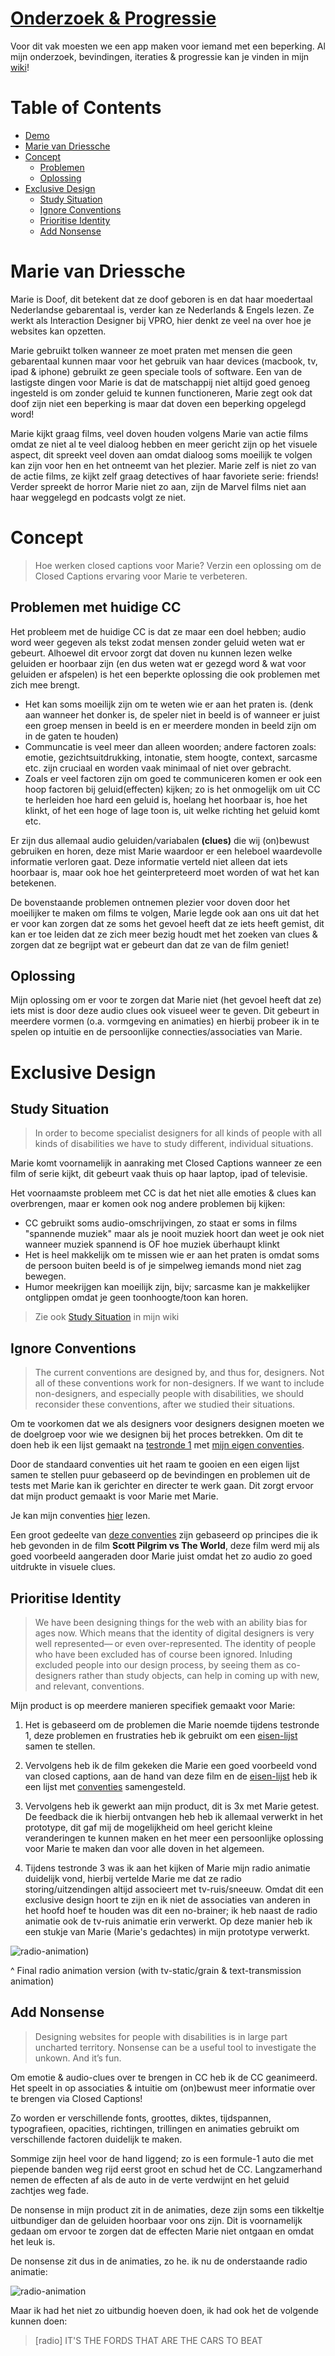 # [Onderzoek & Progressie](https://github.com/WesselSmit/web-design-1920/wiki)

Voor dit vak moesten we een app maken voor iemand met een beperking. Al mijn onderzoek, bevindingen, iteraties & progressie kan je vinden in mijn [wiki]((https://github.com/WesselSmit/web-design-1920/wiki))!

# Table of Contents
* [Demo](https://wesselsmit.github.io/web-design-1920/)
* [Marie van Driessche](https://github.com/WesselSmit/web-design-1920/#Marie-van-Driessche)
* [Concept](https://github.com/WesselSmit/web-design-1920/#Concept)
     * [Problemen](https://github.com/WesselSmit/web-design-1920/#Problemen-met-huidige-CC)
     * [Oplossing](https://github.com/WesselSmit/web-design-1920/#Oplossing)
* [Exclusive Design](https://github.com/WesselSmit/web-design-1920/#Exclusive-Design)
     * [Study Situation](https://github.com/WesselSmit/web-design-1920/#Study-Situation)
     * [Ignore Conventions](https://github.com/WesselSmit/web-design-1920/#Ignore-Conventions)
     * [Prioritise Identity](https://github.com/WesselSmit/web-design-1920/#Prioritise-Identity)
     * [Add Nonsense](https://github.com/WesselSmit/web-design-1920/#Add-Nonsense)

# Marie van Driessche

Marie is Doof, dit betekent dat ze doof geboren is en dat haar moedertaal Nederlandse gebarentaal is, verder kan ze Nederlands & Engels lezen. Ze werkt als Interaction Designer bij VPRO, hier denkt ze veel na over hoe je websites kan opzetten. 

Marie gebruikt tolken wanneer ze moet praten met mensen die geen gebarentaal kunnen maar voor het gebruik van haar devices (macbook, tv, ipad & iphone) gebruikt ze geen speciale tools of software. Een van de lastigste dingen voor Marie is dat de matschappij niet altijd goed genoeg ingesteld is om zonder geluid te kunnen functioneren, Marie zegt ook dat doof zijn niet een beperking is maar dat doven een beperking opgelegd word!

Marie kijkt graag films, veel doven houden volgens Marie van actie films omdat ze niet al te veel dialoog hebben en meer gericht zijn op het visuele aspect, dit spreekt veel doven aan omdat dialoog soms moeilijk te volgen kan zijn voor hen en het ontneemt van het plezier. Marie zelf is niet zo van de actie films, ze kijkt zelf graag detectives of haar favoriete serie: friends! Verder spreekt de horror Marie niet zo aan, zijn de Marvel films niet aan haar weggelegd en podcasts volgt ze niet.

# Concept 

> Hoe werken closed captions voor Marie? Verzin een oplossing om de Closed Captions ervaring voor Marie te verbeteren.

## Problemen met huidige CC

Het probleem met de huidige CC is dat ze maar een doel hebben; audio word weer gegeven als tekst zodat mensen zonder geluid weten wat er gebeurt. Alhoewel dit ervoor zorgt dat doven nu kunnen lezen welke geluiden er hoorbaar zijn (en dus weten wat er gezegd word & wat voor geluiden er afspelen) is het een beperkte oplossing die ook problemen met zich mee brengt.

* Het kan soms moeilijk zijn om te weten wie er aan het praten is. (denk aan wanneer het donker is, de speler niet in beeld is of wanneer er juist een groep mensen in beeld is en er meerdere monden in beeld zijn om in de gaten te houden)
* Communcatie is veel meer dan alleen woorden; andere factoren zoals: emotie, gezichtsuitdrukking, intonatie, stem hoogte, context, sarcasme etc. zijn cruciaal en worden vaak minimaal of niet over gebracht.
* Zoals er veel factoren zijn om goed te communiceren komen er ook een hoop factoren bij geluid(effecten) kijken; zo is het onmogelijk om uit CC te herleiden hoe hard een geluid is, hoelang het hoorbaar is, hoe het klinkt, of het een hoge of lage toon is, uit welke richting het geluid komt etc.

Er zijn dus allemaal audio geluiden/variabalen **(clues)** die wij (on)bewust gebruiken en horen, deze mist Marie waardoor er een heleboel waardevolle informatie verloren gaat. Deze informatie verteld niet alleen dat iets hoorbaar is, maar ook hoe het geinterpreteerd moet worden of wat het kan betekenen. 

De bovenstaande problemen ontnemen plezier voor doven door het moeilijker te maken om films te volgen, Marie legde ook aan ons uit dat het er voor kan zorgen dat ze soms het gevoel heeft dat ze iets heeft gemist, dit kan er toe leiden dat ze zich meer bezig houdt met het zoeken van clues & zorgen dat ze begrijpt wat er gebeurt dan dat ze van de film geniet!

## Oplossing

Mijn oplossing om er voor te zorgen dat Marie niet (het gevoel heeft dat ze) iets mist is door deze audio clues ook visueel weer te geven. Dit gebeurt in meerdere vormen (o.a. vormgeving en animaties) en hierbij probeer ik in te spelen op intuitie en de persoonlijke connecties/associaties van Marie.

# Exclusive Design

## Study Situation

>In order to become specialist designers for all kinds of people with all kinds of disabilities we have to study different, individual situations.

Marie komt voornamelijk in aanraking met Closed Captions wanneer ze een film of serie kijkt, dit gebeurt vaak thuis op haar laptop, ipad of televisie.

Het voornaamste probleem met CC is dat het niet alle emoties & clues kan overbrengen, maar er komen ook nog andere problemen bij kijken:
* CC gebruikt soms audio-omschrijvingen, zo staat er soms in films "spannende muziek" maar als je nooit muziek hoort dan weet je ook niet wanneer muziek spannend is OF hoe muziek überhaupt klinkt
* Het is heel makkelijk om te missen wie er aan het praten is omdat soms de persoon buiten beeld is of je simpelweg iemands mond niet zag bewegen.
* Humor meekrijgen kan moeilijk zijn, bijv; sarcasme kan je makkelijker ontglippen omdat je geen toonhoogte/toon kan horen.

> Zie ook [Study Situation](https://github.com/WesselSmit/web-design-1920/wiki/Study-Situation) in mijn wiki

## Ignore Conventions

>The current conventions are designed by, and thus for, designers. Not all of these conventions work for non-designers. If we want to include non-designers, and especially people with disabilities, we should reconsider these conventions, after we studied their situations.

Om te voorkomen dat we als designers voor designers designen moeten we de doelgroep voor wie we designen bij het proces betrekken. Om dit te doen heb ik een lijst gemaakt na [testronde 1](https://github.com/WesselSmit/web-design-1920/wiki/Testronde-1) met [mijn eigen conventies](https://github.com/WesselSmit/web-design-1920/wiki/Goede-CC-Principes).

Door de standaard conventies uit het raam te gooien en een eigen lijst samen te stellen puur gebaseerd op de bevindingen en problemen uit de tests met Marie kan ik gerichter en directer te werk gaan. Dit zorgt ervoor dat mijn product gemaakt is voor Marie met Marie.

Je kan mijn conventies [hier](https://github.com/WesselSmit/web-design-1920/wiki/Goede-CC-Principes) lezen.

Een groot gedeelte van [deze conventies](https://github.com/WesselSmit/web-design-1920/wiki/Goede-CC-Principes) zijn gebaseerd op principes die ik heb gevonden in de film **Scott Pilgrim vs The World**, deze film werd mij als goed voorbeeld aangeraden door Marie juist omdat het zo audio zo goed uitdrukte in visuele clues.

## Prioritise Identity 

> We have been designing things for the web with an ability bias for ages now. Which means that the identity of digital designers is very well represented— or even over-represented. The identity of people who have been excluded has of course been ignored. Inluding excluded people into our design process, by seeing them as co-designers rather than study objects, can help in coming up with new, and relevant, conventions.

Mijn product is op meerdere manieren specifiek gemaakt voor Marie:

1. Het is gebaseerd om de problemen die Marie noemde tijdens testronde 1, deze problemen en frustraties heb ik gebruikt om een [eisen-lijst](https://github.com/WesselSmit/web-design-1920/wiki/Eisenlijst) samen te stellen.

2. Vervolgens heb ik de film gekeken die Marie een goed voorbeeld vond van closed captions, aan de hand van deze film en de [eisen-lijst](https://github.com/WesselSmit/web-design-1920/wiki/Eisenlijst) heb ik een lijst met [conventies](https://github.com/WesselSmit/web-design-1920/wiki/Goede-CC-Principes) samengesteld.

3. Vervolgens heb ik gewerkt aan mijn product, dit is 3x met Marie getest. De feedback die ik hierbij ontvangen heb heb ik allemaal verwerkt in het prototype, dit gaf mij de mogelijkheid om heel gericht kleine veranderingen te kunnen maken en het meer een persoonlijke oplossing voor Marie te maken dan voor alle doven in het algemeen.

4. Tijdens testronde 3 was ik aan het kijken of Marie mijn radio animatie duidelijk vond, hierbij vertelde Marie me dat ze radio storing/uitzendingen altijd associeert met tv-ruis/sneeuw. Omdat dit een exclusive design hoort te zijn en ik niet de associaties van anderen in het hoofd hoef te houden was dit een no-brainer; ik heb naast de radio animatie ook de tv-ruis animatie erin verwerkt. Op deze manier heb ik een stukje van Marie (Marie's gedachtes) in mijn prototype verwerkt.

![radio-animation)](https://user-images.githubusercontent.com/45405413/81067909-bee8cb00-8edf-11ea-89af-d490993a7463.gif)

^ Final radio animation version (with tv-static/grain & text-transmission animation)

## Add Nonsense 

> Designing websites for people with disabilities is in large part uncharted territory. Nonsense can be a useful tool to investigate the unkown. And it’s fun.

Om emotie & audio-clues over te brengen in CC heb ik de CC geanimeerd. Het speelt in op associaties & intuitie om (on)bewust meer informatie over te brengen via Closed Captions!

Zo worden er verschillende fonts, groottes, diktes, tijdspannen, typografieen, opacities, richtingen, trillingen en animaties gebruikt om verschillende factoren duidelijk te maken.

Sommige zijn heel voor de hand liggend; zo is een formule-1 auto die met piepende banden weg rijd eerst groot en schud het de CC. Langzamerhand nemen de effecten af als de auto in de verte verdwijnt en het geluid zachtjes weg fade.

De nonsense in mijn product zit in de animaties, deze zijn soms een tikkeltje uitbundiger dan de geluiden hoorbaar voor ons zijn. Dit is voornamelijk gedaan om ervoor te zorgen dat de effecten Marie niet ontgaan en omdat het leuk is. 

De nonsense zit dus in de animaties, zo he. ik nu de onderstaande radio animatie:

![radio-animation](https://user-images.githubusercontent.com/45405413/81067909-bee8cb00-8edf-11ea-89af-d490993a7463.gif)

Maar ik had het niet zo uitbundig hoeven doen, ik had ook het de volgende kunnen doen:

> [radio] IT'S THE FORDS THAT ARE THE CARS TO BEAT

